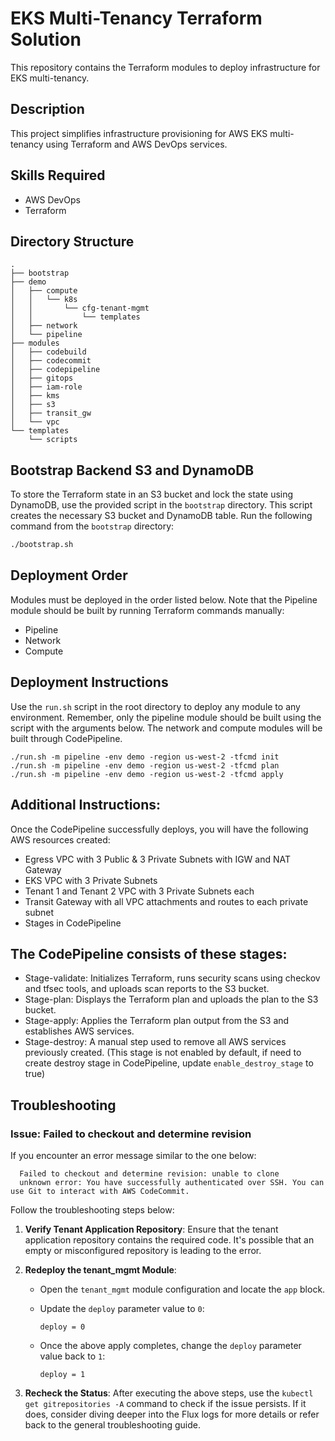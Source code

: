 
# EKS Multi-Tenancy Terraform Solution

This repository contains the Terraform modules to deploy infrastructure for EKS multi-tenancy.

## Description

This project simplifies infrastructure provisioning for AWS EKS multi-tenancy using Terraform and AWS DevOps services.

## Skills Required

- AWS DevOps
- Terraform

## Directory Structure

```
.
├── bootstrap
├── demo
│   ├── compute
│   │   └── k8s
│   │       └── cfg-tenant-mgmt
│   │           └── templates
│   ├── network
│   └── pipeline
├── modules
│   ├── codebuild
│   ├── codecommit
│   ├── codepipeline
│   ├── gitops
│   ├── iam-role
│   ├── kms
│   ├── s3
│   ├── transit_gw
│   └── vpc
└── templates
    └── scripts
```

## Bootstrap Backend S3 and DynamoDB

To store the Terraform state in an S3 bucket and lock the state using DynamoDB, use the provided script in the `bootstrap` directory. This script creates the necessary S3 bucket and DynamoDB table. Run the following command from the `bootstrap` directory:

```sh
./bootstrap.sh
```

## Deployment Order

Modules must be deployed in the order listed below. Note that the Pipeline module should be built by running Terraform commands manually:

- Pipeline
- Network
- Compute

## Deployment Instructions

Use the `run.sh` script in the root directory to deploy any module to any environment. Remember, only the pipeline module should be built using the script with the arguments below. The network and compute modules will be built through CodePipeline.

```
./run.sh -m pipeline -env demo -region us-west-2 -tfcmd init
./run.sh -m pipeline -env demo -region us-west-2 -tfcmd plan
./run.sh -m pipeline -env demo -region us-west-2 -tfcmd apply
```

## Additional Instructions:
Once the CodePipeline successfully deploys, you will have the following AWS resources created:

- Egress VPC with 3 Public & 3 Private Subnets with IGW and NAT Gateway
- EKS VPC with 3 Private Subnets
- Tenant 1 and Tenant 2 VPC with 3 Private Subnets each
- Transit Gateway with all VPC attachments and routes to each private subnet
- Stages in CodePipeline

## The CodePipeline consists of these stages:
- Stage-validate: Initializes Terraform, runs security scans using checkov and tfsec tools, and uploads scan reports to the S3 bucket.
- Stage-plan: Displays the Terraform plan and uploads the plan to the S3 bucket.
- Stage-apply: Applies the Terraform plan output from the S3 and establishes AWS services.
- Stage-destroy: A manual step used to remove all AWS services previously created. (This stage is not enabled by default, if need to create destroy stage in CodePipeline, update `enable_destroy_stage` to true)

## Troubleshooting

### Issue: Failed to checkout and determine revision

If you encounter an error message similar to the one below:

```
  Failed to checkout and determine revision: unable to clone
  unknown error: You have successfully authenticated over SSH. You can use Git to interact with AWS CodeCommit.
```

Follow the troubleshooting steps below:

1. **Verify Tenant Application Repository**: Ensure that the tenant application repository contains the required code. It's possible that an empty or misconfigured repository is leading to the error.

2. **Redeploy the tenant_mgmt Module**:
   
   - Open the `tenant_mgmt` module configuration and locate the `app` block.
   
   - Update the `deploy` parameter value to `0`:
     ```hcl
     deploy = 0
     ```
   - Once the above apply completes, change the `deploy` parameter value back to `1`:
     ```hcl
     deploy = 1
     ```

3. **Recheck the Status**: After executing the above steps, use the `kubectl get gitrepositories -A` command to check if the issue persists. If it does, consider diving deeper into the Flux logs for more details or refer back to the general troubleshooting guide.
